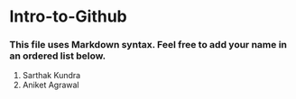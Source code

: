 # Intro-to-Github

### This file uses Markdown syntax. Feel free to add your name in an ordered list below.
1. Sarthak Kundra
2. Aniket Agrawal
